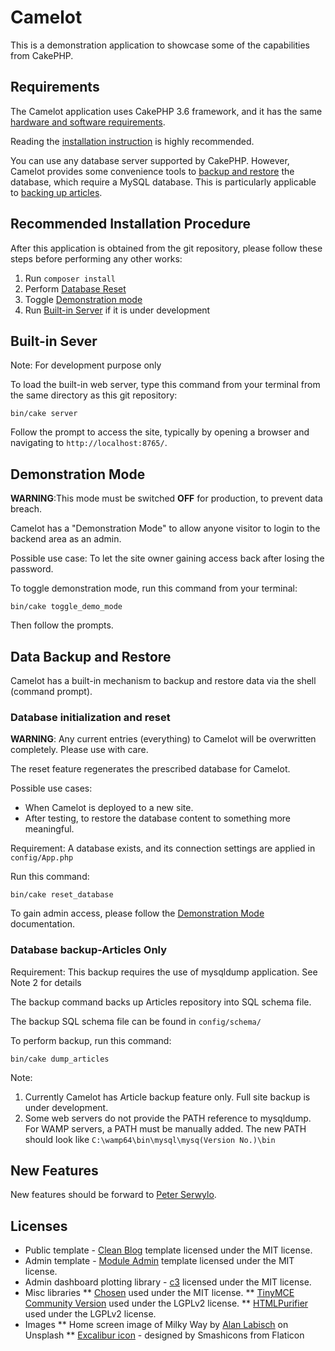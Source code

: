 # Camelot

This is a demonstration application to showcase some of the capabilities from CakePHP.


## Requirements

The Camelot application uses CakePHP 3.6 framework, and it has the same [hardware and software requirements](https://book.cakephp.org/3.0/en/installation.html).

Reading the [installation instruction](https://book.cakephp.org/3.0/en/installation.html#requirements) is highly recommended.

You can use any database server supported by CakePHP.
However, Camelot provides some convenience tools to [backup and restore](#data-backup-and-restore) the database, which require a MySQL database.
This is particularly applicable to [backing up articles](#database-backup-(articles)).


## Recommended Installation Procedure

After this application is obtained from the git repository, please follow these steps before performing any other works:

1. Run `composer install`
2. Perform [Database Reset](#database-initialization-and-reset)
3. Toggle [Demonstration mode](#demonstration-mode)
4. Run [Built-in Server](#built-in-sever) if it is under development 


## Built-in Sever 

Note: For development purpose only

To load the built-in web server, type this command from your terminal from the same directory as this git repository:

```
bin/cake server
```

Follow the prompt to access the site, typically by opening a browser and navigating to `http://localhost:8765/`.


## Demonstration Mode

**WARNING**:This mode must be switched **OFF** for production, to prevent data breach.

Camelot has a "Demonstration Mode" to allow anyone visitor to login to the backend area as an admin.

Possible use case: To let the site owner gaining access back after losing the password.

To toggle demonstration mode, run this command from your terminal:

```
bin/cake toggle_demo_mode
```

Then follow the prompts.


## Data Backup and Restore

Camelot has a built-in mechanism to backup and restore data via the shell (command prompt).


### Database initialization and reset

**WARNING**: Any current entries (everything) to Camelot will be overwritten completely. Please use with care.

The reset feature regenerates the prescribed database for Camelot.

Possible use cases:

 * When Camelot is deployed to a new site.
 * After testing, to restore the database content to something more meaningful.

Requirement: A database exists, and its connection settings are applied in `config/App.php`

Run this command:

```
bin/cake reset_database
```

To gain admin access, please follow the [Demonstration Mode](#demonstration-mode) documentation.


### Database backup-Articles Only

Requirement: This backup requires the use of mysqldump application. See Note 2 for details

The backup command backs up Articles repository into SQL schema file.

The backup SQL schema file can be found in ``config/schema/``

To perform backup, run this command:

```
bin/cake dump_articles
```

Note: 

1. Currently Camelot has Article backup feature only. Full site backup is under development.
2. Some web servers do not provide the PATH reference to mysqldump. For WAMP servers, a PATH must be manually added. The new PATH should look like `C:\wamp64\bin\mysql\mysq(Version No.)\bin`


## New Features

New features should be forward to [Peter Serwylo](mailto:peter.serwylo@monash.edu).


## Licenses

* Public template - [Clean Blog](https://startbootstrap.com/template-overviews/clean-blog/) template licensed under the MIT license.
* Admin template - [Module Admin](https://modularcode.io/modular-admin-html) template licensed under the MIT license.
* Admin dashboard plotting library - [c3](http://c3js.org/) licensed under the MIT license.
* Misc libraries
** [Chosen](https://github.com/harvesthq/chosen) used under the MIT license.
** [TinyMCE Community Version](https://www.tinymce.com/) used under the LGPLv2 license.
** [HTMLPurifier](http://htmlpurifier.org/) used under the LGPLv2 license.
* Images
** Home screen image of Milky Way by [Alan Labisch](https://unsplash.com/photos/6eaUN_0dHQU?utm_source=unsplash&utm_medium=referral&utm_content=creditCopyText) on Unsplash
** [Excalibur icon](https://www.flaticon.com/free-icon/excalibur_302083) - designed by Smashicons from Flaticon
